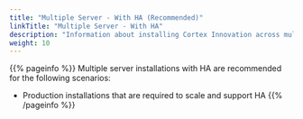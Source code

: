 ```yaml
---
title: "Multiple Server - With HA (Recommended)"
linkTitle: "Multiple Server - With HA"
description: "Information about installing Cortex Innovation across multiple on-premise servers with high availability (HA), including: information about components, supported architectures, prerequisites and installation instructions."
weight: 10
---
```


{{% pageinfo %}}
Multiple server installations with HA are recommended for the following scenarios:

* Production installations that are required to scale and support HA
{{% /pageinfo %}}
